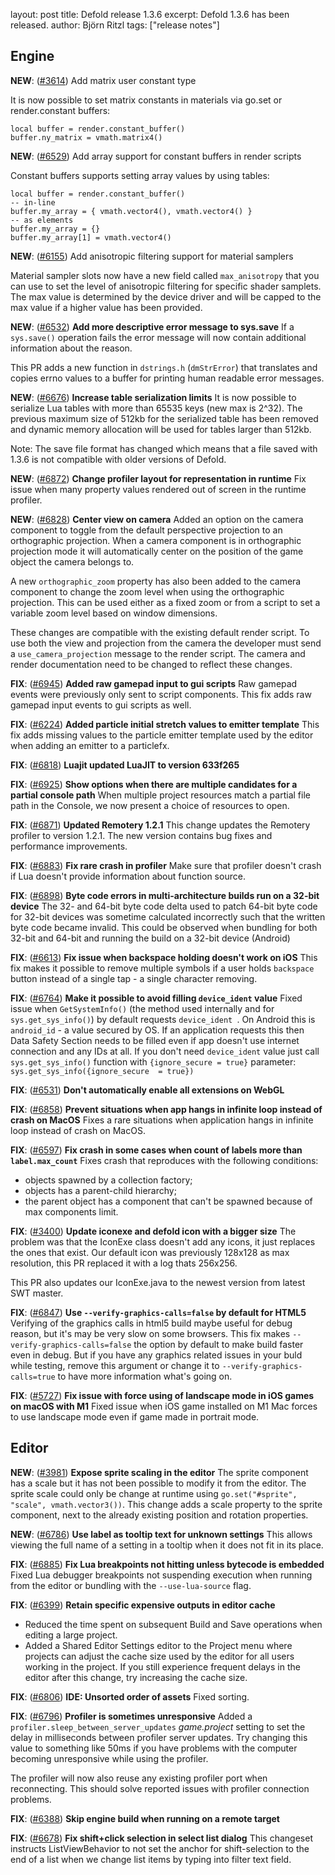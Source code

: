 layout: post
title:  Defold release 1.3.6
excerpt: Defold 1.3.6 has been released.
author: Björn Ritzl
tags: ["release notes"]

## Engine
__NEW__: ([#3614](https://github.com/defold/defold/issues/3614)) Add matrix user constant type

It is now possible to set matrix constants in materials via go.set or render.constant buffers:

    local buffer = render.constant_buffer()
    buffer.ny_matrix = vmath.matrix4()

__NEW__: ([#6529](https://github.com/defold/defold/issues/6529)) Add array support for constant buffers in render scripts

Constant buffers supports setting array values by using tables:

    local buffer = render.constant_buffer()
    -- in-line
    buffer.my_array = { vmath.vector4(), vmath.vector4() }
    -- as elements
    buffer.my_array = {}
    buffer.my_array[1] = vmath.vector4()

__NEW__: ([#6155](https://github.com/defold/defold/issues/6155)) Add anisotropic filtering support for material samplers

Material sampler slots now have a new field called `max_anisotropy` that you can use to set the level of anisotropic filtering for specific shader samplets. The max value is determined by the device driver and will be capped to the max value if a higher value has been provided.


__NEW__: ([#6532](https://github.com/defold/defold/issues/6532)) __Add more descriptive error message to sys.save__ 
If a `sys.save()` operation fails the error message will now contain additional information about the reason.

This PR adds a new function in `dstrings.h` (`dmStrError`) that translates and copies errno values to a buffer for printing human readable error messages.

__NEW__: ([#6676](https://github.com/defold/defold/issues/6676)) __Increase table serialization limits__ 
It is now possible to serialize Lua tables with more than 65535 keys (new max is 2^32). The previous maximum size of 512kb for the serialized table has been removed and dynamic memory allocation will be used for tables larger than 512kb.

Note: The save file format has changed which means that a file saved with 1.3.6 is not compatible with older versions of Defold.

__NEW__: ([#6872](https://github.com/defold/defold/issues/6872)) __Change profiler layout for representation in runtime__ 
Fix issue when many property values rendered out of screen in the runtime profiler.

__NEW__: ([#6828](https://github.com/defold/defold/issues/6828)) __Center view on camera__ 
Added an option on the camera component to toggle from the default perspective projection to an orthographic projection. When a camera component is in orthographic projection mode it will automatically center on the position of the game object the camera belongs to.

A new `orthographic_zoom` property has also been added to the camera component to change the zoom level when using the orthographic projection. This can be used either as a fixed zoom or from a script to set a variable zoom level based on window dimensions.

These changes are compatible with the existing default render script. To use both the view and projection from the camera the developer must send a `use_camera_projection` message to the render script. The camera and render documentation need to be changed to reflect these changes.

__FIX__: ([#6945](https://github.com/defold/defold/issues/6945)) __Added raw gamepad input to gui scripts__ 
Raw gamepad events were previously only sent to script components. This fix adds raw gamepad input events to gui scripts as well.

__FIX__: ([#6224](https://github.com/defold/defold/issues/6224)) __Added particle initial stretch values to emitter template__ 
This fix adds missing values to the particle emitter template used by the editor when adding an emitter to a particlefx.

__FIX__: ([#6818](https://github.com/defold/defold/issues/6818)) __Luajit updated LuaJIT to version 633f265__ 


__FIX__: ([#6925](https://github.com/defold/defold/pull/6925)) __Show options when there are multiple candidates for a partial console path__ 
When multiple project resources match a partial file path in the Console, we now present a choice of resources to open.

__FIX__: ([#6871](https://github.com/defold/defold/issues/6871)) __Updated Remotery 1.2.1__ 
This change updates the Remotery profiler to version 1.2.1. The new version contains bug fixes and performance improvements.

__FIX__: ([#6883](https://github.com/defold/defold/issues/6883)) __Fix rare crash in profiler__ 
Make sure that profiler doesn't crash if Lua doesn't provide information about function source.

__FIX__: ([#6898](https://github.com/defold/defold/issues/6898)) __Byte code errors in multi-architecture builds run on a 32-bit device__ 
The 32- and 64-bit byte code delta used to patch 64-bit byte code for 32-bit devices was sometime calculated incorrectly such that the written byte code became invalid. This could be observed when bundling for both 32-bit and 64-bit and running the build on a 32-bit device (Android)

__FIX__: ([#6613](https://github.com/defold/defold/issues/6613)) __Fix issue when backspace holding doesn't work on iOS__ 
This fix makes it possible to remove multiple symbols if a user holds `backspace` button instead of a single tap - a single character removing.

__FIX__: ([#6764](https://github.com/defold/defold/issues/6764)) __Make it possible to avoid filling `device_ident` value__ 
Fixed issue when `GetSystemInfo()` (the method used internally and for `sys.get_sys_info()`) by default requests `device_ident `. On Android this is `android_id` - a value secured by OS. If an application requests this then Data Safety Section needs to be filled even if app doesn't use internet connection and any IDs at all.
If you don't need `device_ident` value just call `sys.get_sys_info()` function with `{ignore_secure = true}` parameter: `sys.get_sys_info({ignore_secure  = true})`

__FIX__: ([#6531](https://github.com/defold/defold/issues/6531)) __Don't automatically enable all extensions on WebGL__ 


__FIX__: ([#6858](https://github.com/defold/defold/pull/6858)) __Prevent situations when app hangs in infinite loop instead of crash on MacOS__ 
Fixes a rare situations when application hangs in infinite loop instead of crash on MacOS.

__FIX__: ([#6597](https://github.com/defold/defold/issues/6597)) __Fix crash in some cases when count of labels more than `label.max_count`__ 
Fixes crash that reproduces with the following conditions:
- objects spawned by a collection factory;
- objects has a parent-child hierarchy;
- the parent object has a component that can't be spawned because of max components limit.

__FIX__: ([#3400](https://github.com/defold/defold/issues/3400)) __Update iconexe and defold icon with a bigger size__ 
The problem was that the IconExe class doesn't add any icons, it just replaces the ones that exist. Our default icon was previously 128x128 as max resolution, this PR replaced it with a log thats 256x256.

This PR also updates our IconExe.java to the newest version from latest SWT master.

__FIX__: ([#6847](https://github.com/defold/defold/pull/6847)) __Use `--verify-graphics-calls=false` by default for HTML5__ 
Verifying of the graphics calls in html5 build maybe useful for debug reason, but it's may be very slow on some browsers. This fix makes `--verify-graphics-calls=false` the option by default to make build faster even in debug. But if you have any graphics related issues in your buld while testing, remove this argument or change it to `--verify-graphics-calls=true` to have more information what's going on.

__FIX__: ([#5727](https://github.com/defold/defold/issues/5727)) __Fix issue with force using of landscape mode in iOS games on macOS with M1__ 
Fixed issue when iOS game installed on M1 Mac forces to use landscape mode even if game made in portrait mode.


## Editor
__NEW__: ([#3981](https://github.com/defold/defold/issues/3981)) __Expose sprite scaling in the editor__ 
The sprite component has a scale but it has not been possible to modify it from the editor. The sprite scale could only be change at runtime using `go.set("#sprite", "scale", vmath.vector3())`. This change adds a scale property to the sprite component, next to the already existing position and rotation properties.

__NEW__: ([#6786](https://github.com/defold/defold/issues/6786)) __Use label as tooltip text for unknown settings__ 
This allows viewing the full name of a setting in a tooltip when it does not fit in its place.

__FIX__: ([#6885](https://github.com/defold/defold/issues/6885)) __Fix Lua breakpoints not hitting unless bytecode is embedded__ 
Fixed Lua debugger breakpoints not suspending execution when running from the editor or bundling with the `--use-lua-source` flag.

__FIX__: ([#6399](https://github.com/defold/defold/issues/6399)) __Retain specific expensive outputs in editor cache__ 
* Reduced the time spent on subsequent Build and Save operations when editing a large project.
* Added a Shared Editor Settings editor to the Project menu where projects can adjust the cache size used by the editor for all users working in the project. If you still experience frequent delays in the editor after this change, try increasing the cache size.

__FIX__: ([#6806](https://github.com/defold/defold/issues/6806)) __IDE: Unsorted order of assets__ 
Fixed sorting.

__FIX__: ([#6796](https://github.com/defold/defold/issues/6796)) __Profiler is sometimes unresponsive__ 
Added a `profiler.sleep_between_server_updates` *game.project* setting to set the delay in milliseconds between profiler server updates. Try changing this value to something like 50ms if you have problems with the computer becoming unresponsive while using the profiler.

The profiler will now also reuse any existing profiler port when reconnecting. This should solve reported issues with profiler connection problems.

__FIX__: ([#6388](https://github.com/defold/defold/issues/6388)) __Skip engine build when running on a remote target__ 


__FIX__: ([#6678](https://github.com/defold/defold/issues/6678)) __Fix shift+click selection in select list dialog__ 
This changeset instructs ListViewBehavior to not set the anchor for shift-selection to the end of a list when we change list items by typing into filter text field.